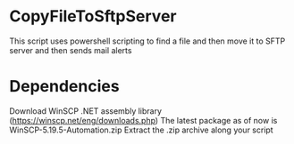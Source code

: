 # CopyFileToSftpServer
This script uses powershell scripting to find a file and then move it to SFTP server and then sends mail alerts
# Dependencies 
Download WinSCP .NET assembly library (https://winscp.net/eng/downloads.php)
The latest package as of now is WinSCP-5.19.5-Automation.zip
Extract the .zip archive along your script
